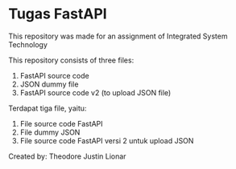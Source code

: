 # Tugas FastAPI
This repository was made for an assignment of Integrated System Technology

This repository consists of three files:
1. FastAPI source code
2. JSON dummy file
3. FastAPI source code v2 (to upload JSON file)

Terdapat tiga file, yaitu:
1. File source code FastAPI
2. File dummy JSON
3. File source code FastAPI versi 2 untuk upload JSON

Created by: Theodore Justin Lionar
